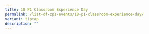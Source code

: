 ```yaml
---
title: 18 P1 Classroom Experience Day
permalink: /list-of-zps-events/18-p1-classroom-experience-day/
variant: tiptap
description: ""
---
```

